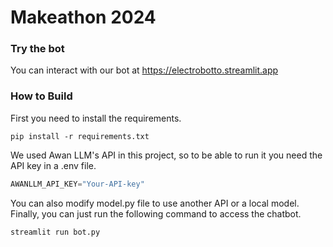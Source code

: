 # Makeathon 2024
### Try the bot

You can interact with our bot at https://electrobotto.streamlit.app

### How to Build

First you need to install the requirements.
```
pip install -r requirements.txt
```

We used Awan LLM's API in this project, so to be able to run it you need the API key in a .env file.
```python
AWANLLM_API_KEY="Your-API-key"
```

You can also modify model.py file to use another API or a local model.
Finally, you can just run the following command to access the chatbot.
```
streamlit run bot.py
```
